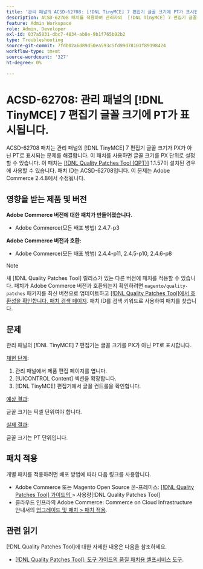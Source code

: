 ```yaml
---
title: '관리 패널의 ACSD-62708: [!DNL TinyMCE] 7 편집기 글꼴 크기에 PT가 표시됩니다.'
description: ACSD-62708 패치를 적용하여 관리자의  [!DNL TinyMCE] 7 편집기 글꼴 크기가 PX가 아닌 PT로 표시되는 Adobe Commerce 문제를 해결합니다. 이제 PT 대신 PX로 글꼴 크기를 설정할 수도 있습니다.
feature: Admin Workspace
role: Admin, Developer
exl-id: 037a5831-dbc7-4834-ab8e-9b1f765b92b2
type: Troubleshooting
source-git-commit: 7fdb02a6d89d50ea593c5fd99d78101f89198424
workflow-type: tm+mt
source-wordcount: '327'
ht-degree: 0%

---
```


# ACSD-62708: 관리 패널의 [!DNL TinyMCE] 7 편집기 글꼴 크기에 PT가 표시됩니다.

ACSD-62708 패치는 관리 패널의 [!DNL TinyMCE] 7 편집기 글꼴 크기가 PX가 아닌 PT로 표시되는 문제를 해결합니다. 이 패치를 사용하면 글꼴 크기를 PX 단위로 설정할 수 있습니다. 이 패치는 [[!DNL Quality Patches Tool (QPT)]](/help/tools/quality-patches-tool/quality-patches-tool-to-self-serve-quality-patches.md) 1.1.57이 설치된 경우에 사용할 수 있습니다. 패치 ID는 ACSD-62708입니다. 이 문제는 Adobe Commerce 2.4.8에서 수정됩니다.

## 영향을 받는 제품 및 버전

**Adobe Commerce 버전에 대한 패치가 만들어졌습니다.**

* Adobe Commerce(모든 배포 방법) 2.4.7-p3

**Adobe Commerce 버전과 호환:**

* Adobe Commerce(모든 배포 방법) 2.4.4-p11, 2.4.5-p10, 2.4.6-p8

>[!NOTE]
>
>새 [!DNL Quality Patches Tool] 릴리스가 있는 다른 버전에 패치를 적용할 수 있습니다. 패치가 Adobe Commerce 버전과 호환되는지 확인하려면 `magento/quality-patches` 패키지를 최신 버전으로 업데이트하고 [[!DNL Quality Patches Tool]에서 호환성을 확인합니다. 패치 검색 페이지](https://experienceleague.adobe.com/tools/commerce-quality-patches/index.html?lang=ko). 패치 ID를 검색 키워드로 사용하여 패치를 찾습니다.

## 문제

관리 패널의 [!DNL TinyMCE] 7 편집기는 글꼴 크기를 PX가 아닌 PT로 표시합니다.

<u>재현 단계</u>:

1. 관리 패널에서 제품 편집 페이지를 엽니다.
1. [!UICONTROL Content] 섹션을 확장합니다.
1. [!DNL TinyMCE] 편집기에서 글꼴 컨트롤을 확인합니다.

<u>예상 결과</u>:

글꼴 크기는 픽셀 단위여야 합니다.

<u>실제 결과</u>:

글꼴 크기는 PT 단위입니다.

## 패치 적용

개별 패치를 적용하려면 배포 방법에 따라 다음 링크를 사용합니다.

* Adobe Commerce 또는 Magento Open Source 온-프레미스: [[!DNL Quality Patches Tool]  가이드의 &#x200B;](/help/tools/quality-patches-tool/usage.md)> 사용량[!DNL Quality Patches Tool]
* 클라우드 인프라의 Adobe Commerce: Commerce on Cloud Infrastructure 안내서의 [업그레이드 및 패치 > 패치 적용](https://experienceleague.adobe.com/docs/commerce-cloud-service/user-guide/develop/upgrade/apply-patches.html?lang=ko).

## 관련 읽기

[!DNL Quality Patches Tool]에 대한 자세한 내용은 다음을 참조하세요.

* [[!DNL Quality Patches Tool]: 도구 가이드의 품질 패치용 셀프서비스 도구](/help/tools/quality-patches-tool/quality-patches-tool-to-self-serve-quality-patches.md).
